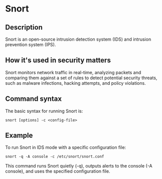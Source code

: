 # Snort

## Description
Snort is an open-source intrusion detection system (IDS) and intrusion prevention system (IPS).

## How it's used in security matters
Snort monitors network traffic in real-time, analyzing packets and comparing them against a set of rules to detect potential security threats, such as malware infections, hacking attempts, and policy violations.

## Command syntax
The basic syntax for running Snort is:

```
snort [options] -c <config-file>
```

## Example
To run Snort in IDS mode with a specific configuration file:

```
snort -q -A console -c /etc/snort/snort.conf
```

This command runs Snort quietly (-q), outputs alerts to the console (-A console), and uses the specified configuration file.
